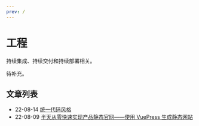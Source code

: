 ```yaml
---
prev: /
---
```


# 工程

持续集成、持续交付和持续部署相关。

待补充。

## 文章列表

- 22-08-14 [统一代码风格](/engineering/220814.uniform-code-style/index.html)
- 22-08-09 [半天从零快速实现产品静态官网——使用 VuePress 生成静态网站](/engineering/220809.buildStaticSiteWithVuePress.md)
